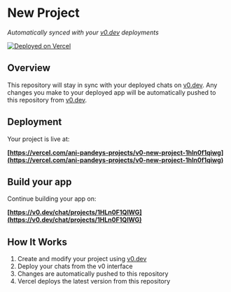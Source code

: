 # New Project

*Automatically synced with your [v0.dev](https://v0.dev) deployments*

[![Deployed on Vercel](https://img.shields.io/badge/Deployed%20on-Vercel-black?style=for-the-badge&logo=vercel)](https://vercel.com/ani-pandeys-projects/v0-new-project-1hln0f1qiwg)


## Overview

This repository will stay in sync with your deployed chats on [v0.dev](https://v0.dev).
Any changes you make to your deployed app will be automatically pushed to this repository from [v0.dev](https://v0.dev).

## Deployment

Your project is live at:

**[https://vercel.com/ani-pandeys-projects/v0-new-project-1hln0f1qiwg](https://vercel.com/ani-pandeys-projects/v0-new-project-1hln0f1qiwg)**

## Build your app

Continue building your app on:

**[https://v0.dev/chat/projects/1HLn0F1QIWG](https://v0.dev/chat/projects/1HLn0F1QIWG)**

## How It Works

1. Create and modify your project using [v0.dev](https://v0.dev)
2. Deploy your chats from the v0 interface
3. Changes are automatically pushed to this repository
4. Vercel deploys the latest version from this repository

